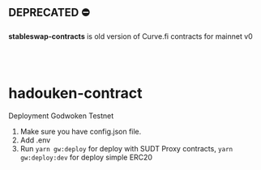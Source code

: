 
## DEPRECATED ⛔️
**stableswap-contracts** is old version of Curve.fi contracts for mainnet v0
  
<br/>
<br/>

# hadouken-contract 

Deployment Godwoken Testnet
1. Make sure you have config.json file.
2. Add .env
3. Run `yarn gw:deploy` for deploy with SUDT Proxy contracts, `yarn gw:deploy:dev` for deploy simple ERC20
